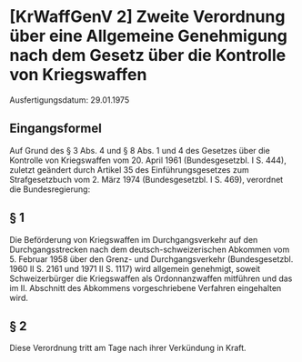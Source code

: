 # [KrWaffGenV 2] Zweite Verordnung über eine Allgemeine Genehmigung nach dem Gesetz über die Kontrolle von Kriegswaffen

Ausfertigungsdatum: 29.01.1975

 

## Eingangsformel

Auf Grund des § 3 Abs. 4 und § 8 Abs. 1 und 4 des Gesetzes über die Kontrolle von Kriegswaffen vom 20. April 1961 (Bundesgesetzbl. I S. 444), zuletzt geändert durch Artikel 35 des Einführungsgesetzes zum Strafgesetzbuch vom 2. März 1974 (Bundesgesetzbl. I S. 469), verordnet die Bundesregierung:


## § 1

Die Beförderung von Kriegswaffen im Durchgangsverkehr auf den Durchgangsstrecken nach dem deutsch-schweizerischen Abkommen vom 5. Februar 1958 über den Grenz- und Durchgangsverkehr (Bundesgesetzbl. 1960 II S. 2161 und 1971 II S. 1117) wird allgemein genehmigt, soweit Schweizerbürger die Kriegswaffen als Ordonnanzwaffen mitführen und das im II. Abschnitt des Abkommens vorgeschriebene Verfahren eingehalten wird.


## § 2

Diese Verordnung tritt am Tage nach ihrer Verkündung in Kraft.
